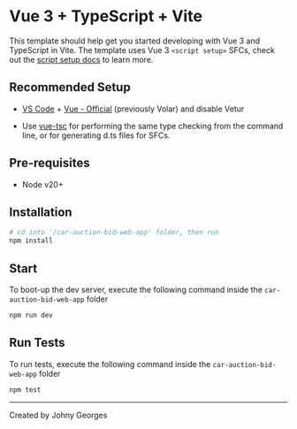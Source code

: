 # Vue 3 + TypeScript + Vite

This template should help get you started developing with Vue 3 and TypeScript in Vite. The template uses Vue 3 `<script setup>` SFCs, check out the [script setup docs](https://v3.vuejs.org/api/sfc-script-setup.html#sfc-script-setup) to learn more.

## Recommended Setup

- [VS Code](https://code.visualstudio.com/) + [Vue - Official](https://marketplace.visualstudio.com/items?itemName=Vue.volar) (previously Volar) and disable Vetur

- Use [vue-tsc](https://github.com/vuejs/language-tools/tree/master/packages/tsc) for performing the same type checking from the command line, or for generating d.ts files for SFCs.

## Pre-requisites

- Node v20+

## Installation

```bash
# cd into '/car-auction-bid-web-app' folder, then run
npm install
```

## Start

To boot-up the dev server, execute the following command inside the `car-auction-bid-web-app` folder

```bash
npm run dev
```

## Run Tests

To run tests, execute the following command inside the `car-auction-bid-web-app` folder

```bash
npm test
```

---

Created by Johny Georges
